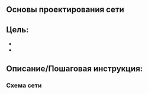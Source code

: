 ## **Основы проектирования сети**
## **Цель:**
  * 
  * 
## **Описание/Пошаговая инструкция:**


### **Схема сети**
